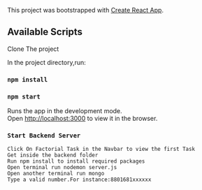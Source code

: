 This project was bootstrapped with [Create React App](https://github.com/facebook/create-react-app).

## Available Scripts
Clone The project

In the project directory,run:

### `npm install`
### `npm start`

Runs the app in the development mode.<br />
Open [http://localhost:3000](http://localhost:3000) to view it in the browser.


### `Start Backend Server`


    Click On Factorial Task in the Navbar to view the first Task
    Get inside the backend folder
    Run npm install to install required packages
    Open terminal run nodemon server.js
    Open another terminal run mongo
    Type a valid number.For instance:8801681xxxxxx


